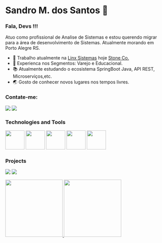 # Sandro M. dos Santos 🦾

### Fala, Devs !!!

Atuo como profissional de Analise de Sistemas e estou querendo migrar para a área de desenvolvimento de Sistemas. Atualmente morando em  Porto Alegre RS.
 

- 🔭 Trabalho atualmente na <a href="https://www.linx.com.br/">Linx Sistemas</a> hoje <a href="https://www.stone.com.br/">Stone Co.</a>
- 📑 Experienca nos Segmentos: Varejo e Educacional.
- 📚 Atualmente estudando o ecosistema SpringBoot Java, API REST, Microserviços,etc.
- 🌏 Gosto de conhecer novos lugares nos tempos livres.

### Contate-me:

<a href="https://instagram.com/sandromdsantos" target="_blank"><img src="https://img.shields.io/badge/-Instagram-%23E4405F?style=for-the-badge&logo=instagram&logoColor=white" target="_blank"></a>
<a href="https://www.linkedin.com/in/sandro-dos-santos-42083a26" target="_blank"><img src="https://img.shields.io/badge/-LinkedIn-%230077B5?style=for-the-badge&logo=linkedin&logoColor=white" target="_blank"></a> 


### Technologies and Tools
<code><img src="https://cdn.jsdelivr.net/gh/devicons/devicon/icons/spring/spring-original-wordmark.svg" width="60" height="60" /></code>
<code><img src="https://cdn.jsdelivr.net/gh/devicons/devicon/icons/java/java-original-wordmark.svg" width="60" height="60" /></code>
<code><img src="https://cdn.jsdelivr.net/gh/devicons/devicon/icons/git/git-original.svg" width="60" height="60"/></code>
<code><img src="https://cdn.jsdelivr.net/gh/devicons/devicon/icons/react/react-original.svg" width="60" height="60"/></code>
<code><img src="https://cdn.jsdelivr.net/gh/devicons/devicon/icons/bootstrap/bootstrap-original.svg" width="60" height="60"/></code>

### Projects
<a href="https://dsvendas-devpoa.netlify.app/" target="_blank"><img src="https://img.shields.io/badge/DSVENDAS-JAVA-green" target="_blank"></a>
<a href="hthttps://github.com/devPoa-Java/cobranca" target="_blank"><img src="https://img.shields.io/badge/COBRANCA SYSTEM- JAVA-green" target="_blank"></a>



<div>
<a href="https://github.com/devPoa-Java">
<img height="180em" src="https://github-readme-stats.vercel.app/api/top-langs/?username=devPoa-Java&layout=compact&langs_count=7&theme=merko"/>
<img height="180em" src="https://github-readme-stats.vercel.app/api?username=devPoa-Java&show_icons=true&theme=merko&include_all_commits=true&count_private=true"/>
</div>
